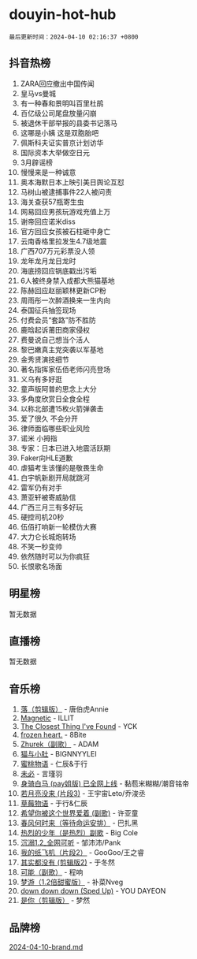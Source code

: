 # douyin-hot-hub

`最后更新时间：2024-04-10 02:16:37 +0800`

## 抖音热榜

1. ZARA回应撤出中国传闻
1. 皇马vs曼城
1. 有一种春和景明叫百里杜鹃
1. 百亿级公司尾盘放量闪崩
1. 被退休干部举报的县委书记落马
1. 这哪是小姨 这是双胞胎吧
1. 佩斯科夫证实普京计划访华
1. 国际资本大举做空日元
1. 3月辟谣榜
1. 慢慢来是一种诚意
1. 奥本海默日本上映引美日舆论互怼
1. 马树山被逮捕事件22人被问责
1. 海关查获57瓶寄生虫
1. 网易回应男孩玩游戏充值上万
1. 谢帝回应诺米diss
1. 官方回应女孩被石柱砸中身亡
1. 云南香格里拉发生4.7级地震
1. 广西707万元彩票没人领
1. 龙年龙月龙日龙时
1. 海底捞回应锅底戳出污垢
1. 6人被终身禁入成都大熊猫基地
1. 陈赫回应赵丽颖林更新CP粉
1. 周雨彤一次醉酒换来一生内向
1. 泰国征兵抽签现场
1. 付费会员“套路”防不胜防
1. 鹿晗起诉莆田商家侵权
1. 费曼说自己想当个活人
1. 黎巴嫩真主党突袭以军基地
1. 金秀贤演技细节
1. 著名指挥家伍佰老师闪亮登场
1. 义乌有多好逛
1. 童声版阿普的思念上大分
1. 多角度欣赏日全食全程
1. 以称北部遭15枚火箭弹袭击
1. 爱了很久 不会分开
1. 律师面临哪些职业风险
1. 诺米 小拇指
1. 专家：日本已进入地震活跃期
1. Faker向HLE道歉
1. 虐猫考生该懂的是敬畏生命
1. 白宇帆新剧开局就跳河
1. 雷军仍有对手
1. 萧亚轩被寄威胁信
1. 广西三月三有多好玩
1. 硬控司机20秒
1. 伍佰打响新一轮模仿大赛
1. 大力仑长城炮转场
1. 不笑一秒变帅
1. 依然随时可以为你疯狂
1. 长恨歌名场面

## 明星榜

暂无数据

## 直播榜

暂无数据

## 音乐榜

1. [落（剪辑版）](https://sf5-hl-cdn-tos.douyinstatic.com/obj/tos-cn-ve-2774/o0h6HvN1BBbli9LtU3i5fQIleBQMF5Cg4TZmmC) - 唐伯虎Annie
1. [Magnetic](https://sf3-cdn-tos.douyinstatic.com/obj/tos-cn-ve-2774/oAQCYdBNZfLACGDmVFAsfAtpy32tqErgQ3XgBN) - ILLIT
1. [The Closest Thing I've Found](https://sf5-hl-cdn-tos.douyinstatic.com/obj/tos-cn-ve-2774/514ab5d9146f4d2ca454b7adff8e5e4d) - YCK
1. [frozen heart.](https://sf5-hl-cdn-tos.douyinstatic.com/obj/tos-cn-ve-2774/oIIWJfyjIACZA9zQMtnJ6hQQhFC4vhCupoRBsO) - 8Bite
1. [Zhurek（副歌）](https://sf5-hl-cdn-tos.douyinstatic.com/obj/tos-cn-ve-2774/ooQm8FBZQDlf0btEYgVpCcSCQfrdJGBEKZYBGS) - ADAM
1. [猫与小肚](https://sf5-hl-cdn-tos.douyinstatic.com/obj/tos-cn-ve-2774/osZeoClMECgK8DYl6VebABgbchEtPYQjZEnRtd) - BIGNNYYLEI
1. [蜜桃物语](https://sf3-cdn-tos.douyinstatic.com/obj/tos-cn-ve-2774/oIhOSCZtIACtYU4XQkngiW9kCBfVD1Fz9IYeqL) - 仁辰&于行
1. [未必](https://sf5-hl-cdn-tos.douyinstatic.com/obj/tos-cn-ve-2774/ogntQMFnKQDZUgTCYuJgfLEtleYZZFxBQqhhFB) - 言瑾羽
1. [身骑白马 (pay姐版) 已全网上线](https://sf3-cdn-tos.douyinstatic.com/obj/tos-cn-ve-2774/oQLO5ZgLsFkaDhdIIveF2zUCgfweY0gWaH4AQG) - 黏苞米糊糊/潮音铭帝
1. [若月亮没来 (片段3)](https://sf5-hl-cdn-tos.douyinstatic.com/obj/tos-cn-ve-2774/okfyEUsGW1B1ovJi5JiN9IjvAT2lMwA054GoEB) - 王宇宙Leto/乔浚丞
1. [草莓物语](https://sf27-cdn-tos.douyinstatic.com/obj/tos-cn-ve-2774/okynhJ7jEAIIZBfsLgYMEI8QC3WbQNN66RKzhT) - 于行&仁辰
1. [希望你被这个世界爱着 (副歌)](https://sf3-cdn-tos.douyinstatic.com/obj/tos-cn-ve-2774/oUHCmWQfZlE3QQBKBeD8rCFLpJzPgCpImhsxMt) - 许亚童
1. [春风何时来（等待命运安排）](https://sf3-cdn-tos.douyinstatic.com/obj/tos-cn-ve-2774/oICBNbD3gelMfB4WgiD1KI2jQtXZE2FgHLwtsl) - 巴扎黑
1. [热烈的少年（是热烈）副歌](https://sf6-cdn-tos.douyinstatic.com/obj/tos-cn-ve-2774/owVNI0CLDAUMtSz6TEYvfFBFL4UDFFhLfgK8fa) - Big Cole
1. [沉溺1.2_全网可听](https://sf5-hl-cdn-tos.douyinstatic.com/obj/tos-cn-ve-2774/ok2QoiBqsWAX9McZmWiI9gAB0EzwD4Xj6yfmtH) - 邹沛沛/Pank
1. [我的纸飞机（片段2）](https://sf3-cdn-tos.douyinstatic.com/obj/tos-cn-ve-2774/oM2ZrKcg2CD5AeRB2gkeXOFB1IxAGJdZPazYHf) - GooGoo/王之睿
1. [其实都没有 (剪辑版2)](https://sf6-cdn-tos.douyinstatic.com/obj/tos-cn-ve-2774/oEBNQenHZtBhxYjGgUDQk0BCHTigQafgFlbQ7k) - 于冬然
1. [可能（副歌）](https://sf5-hl-cdn-tos.douyinstatic.com/obj/tos-cn-ve-2774/cde1731888894259b333569393c2fb51) - 程响
1. [梦游（1.2倍甜蜜版）](https://sf5-hl-cdn-tos.douyinstatic.com/obj/tos-cn-ve-2774/o4gyAUm8hwufoEABmwVIiQtHsFuGzAEEWtNMzo) - 补菜Nveg
1. [down down down (Sped Up)](https://sf6-cdn-tos.douyinstatic.com/obj/tos-cn-ve-2774/ow80iABiXIO9DsFwK6WeZKMaJRi3BPJAotDy8m) - YOU DAYEON
1. [是你（剪辑版）](https://sf6-cdn-tos.douyinstatic.com/obj/tos-cn-ve-2774/46019dae783c4c969944217fe1cfafc4) - 梦然

## 品牌榜

[2024-04-10-brand.md](2024-04-10-brand.md)
